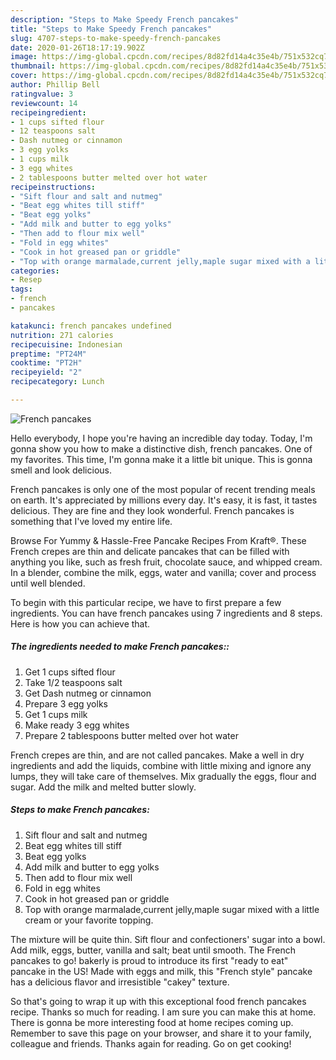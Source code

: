 ```yaml
---
description: "Steps to Make Speedy French pancakes"
title: "Steps to Make Speedy French pancakes"
slug: 4707-steps-to-make-speedy-french-pancakes
date: 2020-01-26T18:17:19.902Z
image: https://img-global.cpcdn.com/recipes/8d82fd14a4c35e4b/751x532cq70/french-pancakes-recipe-main-photo.jpg
thumbnail: https://img-global.cpcdn.com/recipes/8d82fd14a4c35e4b/751x532cq70/french-pancakes-recipe-main-photo.jpg
cover: https://img-global.cpcdn.com/recipes/8d82fd14a4c35e4b/751x532cq70/french-pancakes-recipe-main-photo.jpg
author: Phillip Bell
ratingvalue: 3
reviewcount: 14
recipeingredient:
- 1 cups sifted flour
- 12 teaspoons salt
- Dash nutmeg or cinnamon
- 3 egg yolks
- 1 cups milk
- 3 egg whites
- 2 tablespoons butter melted over hot water
recipeinstructions:
- "Sift flour and salt and nutmeg"
- "Beat egg whites till stiff"
- "Beat egg yolks"
- "Add milk and butter to egg yolks"
- "Then add to flour mix well"
- "Fold in egg whites"
- "Cook in hot greased pan or griddle"
- "Top with orange marmalade,current jelly,maple sugar mixed with a little cream or your favorite topping."
categories:
- Resep
tags:
- french
- pancakes

katakunci: french pancakes undefined
nutrition: 271 calories
recipecuisine: Indonesian
preptime: "PT24M"
cooktime: "PT2H"
recipeyield: "2"
recipecategory: Lunch

---
```



![French pancakes](https://img-global.cpcdn.com/recipes/8d82fd14a4c35e4b/751x532cq70/french-pancakes-recipe-main-photo.jpg)

Hello everybody, I hope you're having an incredible day today. Today, I'm gonna show you how to make a distinctive dish, french pancakes. One of my favorites. This time, I'm gonna make it a little bit unique. This is gonna smell and look delicious.

French pancakes is only one of the most popular of recent trending meals on earth. It's appreciated by millions every day. It's easy, it is fast, it tastes delicious. They are fine and they look wonderful. French pancakes is something that I've loved my entire life.

Browse For Yummy &amp; Hassle-Free Pancake Recipes From Kraft®. These French crepes are thin and delicate pancakes that can be filled with anything you like, such as fresh fruit, chocolate sauce, and whipped cream. In a blender, combine the milk, eggs, water and vanilla; cover and process until well blended.


To begin with this particular recipe, we have to first prepare a few ingredients. You can have french pancakes using 7 ingredients and 8 steps. Here is how you can achieve that.

##### The ingredients needed to make French pancakes::

1. Get 1 cups sifted flour
1. Take 1/2 teaspoons salt
1. Get Dash nutmeg or cinnamon
1. Prepare 3 egg yolks
1. Get 1 cups milk
1. Make ready 3 egg whites
1. Prepare 2 tablespoons butter melted over hot water


French crepes are thin, and are not called pancakes. Make a well in dry ingredients and add the liquids, combine with little mixing and ignore any lumps, they will take care of themselves. Mix gradually the eggs, flour and sugar. Add the milk and melted butter slowly. 

##### Steps to make French pancakes:

1. Sift flour and salt and nutmeg
1. Beat egg whites till stiff
1. Beat egg yolks
1. Add milk and butter to egg yolks
1. Then add to flour mix well
1. Fold in egg whites
1. Cook in hot greased pan or griddle
1. Top with orange marmalade,current jelly,maple sugar mixed with a little cream or your favorite topping.


The mixture will be quite thin. Sift flour and confectioners&#39; sugar into a bowl. Add milk, eggs, butter, vanilla and salt; beat until smooth. The French pancakes to go! bakerly is proud to introduce its first &#34;ready to eat&#34; pancake in the US! Made with eggs and milk, this &#34;French style&#34; pancake has a delicious flavor and irresistible &#34;cakey&#34; texture. 

So that's going to wrap it up with this exceptional food french pancakes recipe. Thanks so much for reading. I am sure you can make this at home. There is gonna be more interesting food at home recipes coming up. Remember to save this page on your browser, and share it to your family, colleague and friends. Thanks again for reading. Go on get cooking!
